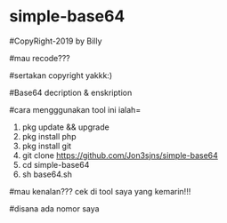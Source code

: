 # simple-base64

#CopyRight-2019 by Billy

#mau recode???

#sertakan copyright yakkk:)

#Base64 decription & enskription

#cara mengggunakan tool ini ialah=

1. pkg update && upgrade
2. pkg install php
3. pkg install git
4. git clone https://github.com/Jon3sjns/simple-base64
5. cd simple-base64
6. sh base64.sh

#mau kenalan??? cek di tool saya yang kemarin!!!

#disana ada nomor saya
